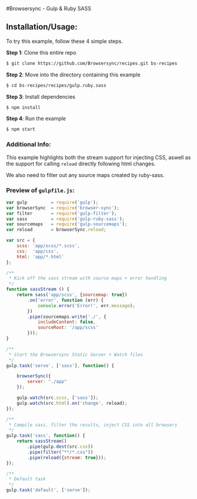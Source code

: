 #Browsersync - Gulp &amp; Ruby SASS

## Installation/Usage:

To try this example, follow these 4 simple steps. 

**Step 1**: Clone this entire repo
```bash
$ git clone https://github.com/Browsersync/recipes.git bs-recipes
```

**Step 2**: Move into the directory containing this example
```bash
$ cd bs-recipes/recipes/gulp.ruby.sass
```

**Step 3**: Install dependencies
```bash
$ npm install
```

**Step 4**: Run the example
```bash
$ npm start
```

### Additional Info:



This example highlights both the stream support for injecting CSS, aswell
as the support for calling `reload` directly following html changes. 

We also need to filter out any source maps created by ruby-sass.

### Preview of `gulpfile.js`:
```js
var gulp         = require('gulp');
var browserSync  = require('browser-sync');
var filter       = require('gulp-filter');
var sass         = require('gulp-ruby-sass');
var sourcemaps   = require('gulp-sourcemaps');
var reload       = browserSync.reload;

var src = {
    scss: 'app/scss/*.scss',
    css:  'app/css',
    html: 'app/*.html'
};

/**
 * Kick off the sass stream with source maps + error handling
 */
function sassStream () {
    return sass('app/scss', {sourcemap: true})
        .on('error', function (err) {
            console.error('Error!', err.message);
        })
        .pipe(sourcemaps.write('./', {
            includeContent: false,
            sourceRoot: '/app/scss'
        }));
}

/**
 * Start the Browsersync Static Server + Watch files
 */
gulp.task('serve', ['sass'], function() {

    browserSync({
        server: "./app"
    });

    gulp.watch(src.scss, ['sass']);
    gulp.watch(src.html).on('change', reload);
});

/**
 * Compile sass, filter the results, inject CSS into all browsers
 */
gulp.task('sass', function() {
    return sassStream()
        .pipe(gulp.dest(src.css))
        .pipe(filter("**/*.css"))
        .pipe(reload({stream: true}));
});

/**
 * Default task
 */
gulp.task('default', ['serve']);
```
